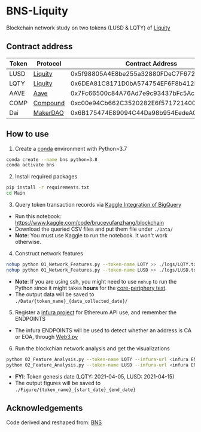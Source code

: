 # BNS-Liquity
Blockchain network study on two tokens (LUSD & LQTY) of [Liquity](https://www.liquity.org/)

## Contract address

| Token | Protocol                                  | Contract Address                           |
|-------|-------------------------------------------|--------------------------------------------|
| LUSD  | [Liquity]( https://www.liquity.org/ )     | 0x5f98805A4E8be255a32880FDeC7F6728C6568bA0 |
| LQTY  | [Liquity](https://www.liquity.org/)       | 0x6DEA81C8171D0bA574754EF6F8b412F2Ed88c54D |
| AAVE  | [Aave]( https://aave.com/ )               | 0x7Fc66500c84A76Ad7e9c93437bFc5Ac33E2DDaE9 |
| COMP  | [Compound]( https://compound.finance/ )   | 0xc00e94Cb662C3520282E6f5717214004A7f26888 |
| Dai   | [MakerDAO]( https://makerdao.com/ )       | 0x6B175474E89094C44Da98b954EedeAC495271d0F |

## How to use

1. Create a [conda](https://docs.conda.io/en/latest/) environment with Python>3.7

```bash
conda create --name bns python=3.8
conda activate bns
```

2. Install required packages

```bash
pip install -r requirements.txt
cd Main
```

3. Query token transaction records via [Kaggle Integration of BigQuery](https://www.kaggle.com/datasets/bigquery/ethereum-blockchain)

- Run this notebook: https://www.kaggle.com/code/bruceyufanzhang/blockchain
- Download the queried CSV files and put them file under `./Data/`
- **Note**: You must use Kaggle to run the notebook. It won't work otherwise.

4. Construct network features

```bash
nohup python 01_Network_Features.py --token-name LQTY >> ./logs/LQTY.txt
nohup python 01_Network_Features.py --token-name LUSD >> ./logs/LUSD.txt
```

- **Note**: If you are using ssh, you might need to use `nohup` to run the Python since it might takes **hours** for the [core-periphery test](https://github.com/skojaku/core-periphery-detection).
- The output data will be saved to `./Data/{token_name}_{data_collected_date}/`

5. Register a [infura project](https://infura.io/) for Ethereum API use, and remember the ENDPOINTS

- The infura ENDPOINTS will be used to detect whether an address is CA or EOA, through [Web3.py](https://web3py.readthedocs.io/en/stable/quickstart.html)
   
6. Run the blockchian network analysis and get the visualizations

```bash
python 02_Feature_Analysis.py --token-name LQTY --infura-url <infura ENDPOINTS> --start-date 2021-04-05 >> ./logs/LQTY_analysis.txt
python 02_Feature_Analysis.py --token-name LUSD --infura-url <infura ENDPOINTS> --start-date 2021-04-15 >> ./logs/LQTY_analysis.txt
```

- **FYI**: Token genesis date (LQTY: 2021-04-05, LUSD: 2021-04-15)
- The output figures will be saved to `./Figure/{token_name}_{start_date}_{end_date}`

## Acknowledgements

Code derived and reshaped from: [BNS](https://github.com/Blockchain-Network-Studies/BNS)
